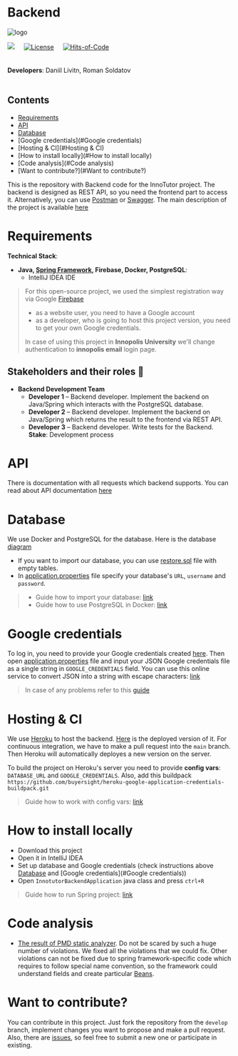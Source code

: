 # Backend

![logo](https://user-images.githubusercontent.com/44948387/136674082-18921bd1-b4f5-40d3-81bf-f98028c159c6.png)   <br>

<img src="https://img.shields.io/github/stars/InnoTutor/Backend?style=social">   ᅠ [![License](https://img.shields.io/badge/license-MIT-green.svg)](https://github.com/InnoTutor/Backend/blob/main/LICENSE) ᅠ   [![Hits-of-Code](https://hitsofcode.com/github/InnoTutor/Backend?branch=main)](https://hitsofcode.com/github/InnoTutor/Backend/view?branch=main)<br><br><br>
**Developers**: Daniil Livitn, Roman Soldatov
<br><br>

## Contents
- [Requirements](#requirements)
- [API](#API)
- [Database](#Database)
- [Google credentials](#Google credentials)
- [Hosting & CI](#Hosting & CI)
- [How to install locally](#How to install locally)
- [Code analysis](#Code analysis)
- [Want to contribute?](#Want to contribute?)

This is the repository with Backend code for the InnoTutor project. The backend is designed as REST API, so you need the frontend part to access it. Alternatively, you can use [Postman](https://www.postman.com) or [Swagger](https://swagger.io).
The main description of the project is available [here](https://github.com/InnoTutor/README)

# Requirements
**Technical Stack**: <br>
* **Java, [Spring Framework](https://spring.io/projects/spring-framework), Firebase, Docker, PostgreSQL**: <br>
  * IntelliJ IDEA IDE
> For this open-source project, we used the simplest registration way via Google [Firebase](https://firebase.google.com)
> - as a website user, you need to have a Google account
> - as a developer, who is going to host this project version, you need to get your own Google credentials.
> 
> In case of using this project in **Innopolis University** we'll change authentication to **innopolis email** login page.

## Stakeholders and their roles 👤
* **Backend Development Team**
  * **Developer 1** – Backend developer. Implement the backend on Java/Spring which interacts with the PostgreSQL database.
  * **Developer 2** – Backend developer. Implement the backend on Java/Spring which returns the result to the frontend via REST API.
  * **Developer 3** – Backend developer. Write tests for the Backend. <br>
 **Stake**: Development process

# API
There is documentation with all requests which backend supports.
You can read about API documentation [here](https://documenter.getpostman.com/view/16213957/UUy65PgU)

# Database
We use Docker and PostgreSQL for the database.
Here is the database [diagram](https://github.com/InnoTutor/README/blob/main/UMLDiagrams/DatabaseDiagram.md)

- If you want to import our database, you can use [restore.sql](restore.sql) file with empty tables.
- In [application.properties](/src/main/resources/application.properties) file specify your database's `URL`, `username` and `password`.
> - Guide how to import your database: [link](https://www.postgresql.org/docs/9.1/backup-dump.html)
> - Guide how to use PostgreSQL in Docker: [link](https://youtu.be/aHbE3pTyG-Q)

# Google credentials
To log in, you need to provide your Google credentials created [here](https://firebase.google.com).
Then open [application.properties](/src/main/resources/application.properties) file and input your JSON Google credentials file as a single string in `GOOGLE_CREDENTIALS` field.
You can use this online service to convert JSON into a string with escape characters: [link](https://www.freeformatter.com/json-escape.html)
> In case of any problems refer to this [guide](https://medium.com/@renceabishek/how-to-add-google-api-credentials-key-on-heroku-spring-boot-16b03e2a2363)

# Hosting & CI
We use [Heroku](https://heroku.com/) to host the backend. [Here](https://innotutor.herokuapp.com) is the deployed version of it.
For continuous integration, we have to make a pull request into the `main` branch. Then Heroku will automatically deployes a new version on the server.

To build the project on Heroku's server you need to provide **config vars**: `DATABASE_URL` and `GOOGLE_CREDENTIALS`. Also, add this buildpack `https://github.com/buyersight/heroku-google-application-credentials-buildpack.git`
> Guide how to work with config vars: [link](https://devcenter.heroku.com/articles/config-vars)

# How to install locally
- Download this project
- Open it in IntelliJ IDEA
- Set up database and Google credentials (check instructions above [Database](#Database) and [Google credentials](#Google credentials))
- Open `InnotutorBackendApplication` java class and press `ctrl+R`
> Guide how to run Spring project: [link](https://www.jetbrains.com/help/idea/your-first-spring-application.html)

# Code analysis
* [The result of PMD static analyzer](https://github.com/InnoTutor/README/blob/main/StaticAnaylyzer/result.md). Do not be scared by such a huge number of violations. We fixed all the violations that we could fix. Other violations can not be fixed due to spring framework-specific code which requires to follow special name convention, so the framework could understand fields and create particular [Beans](https://docs.spring.io/spring-framework/docs/current/reference/html/core.html#beans-definition).

# Want to contribute?
You can contribute in this project. Just fork the repository from the `develop` branch, implement changes you want to propose and make a pull request.
Also, there are [issues](https://github.com/InnoTutor/Backend/issues), so feel free to submit a new one or participate in existing.
